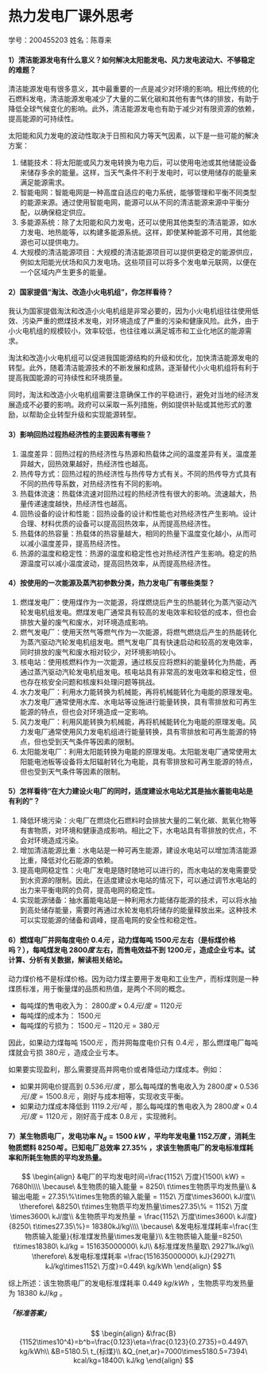 # 热力发电厂课外思考

学号：200455203        姓名：陈尊来 

#### 1）清洁能源发电有什么意义？如何解决太阳能发电、风力发电波动大、不够稳定的难题？ 

清洁能源发电有很多意义，其中最重要的一点是减少对环境的影响。相比传统的化石燃料发电，清洁能源发电减少了大量的二氧化碳和其他有害气体的排放，有助于降低全球气候变化的影响。此外，清洁能源发电也有助于减少对有限资源的依赖，提高能源的可持续性。

太阳能和风力发电的波动性取决于日照和风力等天气因素，以下是一些可能的解决方案：

1. 储能技术：将太阳能或风力发电转换为电力后，可以使用电池或其他储能设备来储存多余的能量。这样，当天气条件不利于发电时，可以使用储存的能量来满足能源需求。
2. 智能电网：智能电网是一种高度自适应的电力系统，能够管理和平衡不同类型的能源来源。通过使用智能电网，能源可以从不同的清洁能源来源中平衡分配，以确保稳定供应。
3. 多能源系统：除了太阳能和风力发电，还可以使用其他类型的清洁能源，如水力发电、地热能等，以构建多能源系统。这样，即使某种能源不可用，其他能源也可以提供电力。
4. 大规模的清洁能源项目：大规模的清洁能源项目可以提供更稳定的能源供应，例如太阳能光伏场和风力发电场。这些项目可以将多个发电单元联网，以便在一个区域内产生更多的能量。

#### 2）国家提倡“淘汰、改造小火电机组”，你怎样看待？

我认为国家提倡淘汰和改造小火电机组是非常必要的，因为小火电机组往往使用低效、污染严重的燃煤技术发电，对环境造成了严重的污染和健康风险。此外，由于小火电机组的规模较小，效率较低，也往往难以满足城市和工业化地区的能源需求。

淘汰和改造小火电机组可以促进我国能源结构的升级和优化，加快清洁能源发电的转型。此外，随着清洁能源技术的不断发展和成熟，逐渐替代小火电机组将有利于提高我国能源的可持续性和环境质量。

同时，淘汰和改造小火电机组需要注意确保工作的平稳进行，避免对当地的经济发展造成不必要的影响。政府可以采取一系列措施，例如提供补贴或其他形式的激励，以帮助企业转型升级和实现能源转型。

#### 3）影响回热过程热经济性的主要因素有哪些？

1. 温度差异：回热过程的热经济性与热源和热载体之间的温度差异有关。温度差异越大，回热效果越好，热经济性也越高。
2. 热传导方式：回热过程的热经济性与热传导方式有关。不同的热传导方式具有不同的热传导系数，对热经济性有不同的影响。
3. 热载体流速：热载体流速对回热过程的热经济性有很大的影响。流速越大，热量传递速度越快，热经济性也越高。
4. 回热设备的设计和性能：回热设备的设计和性能也对热经济性产生影响。设计合理、材料优质的设备可以提高回热效率，从而提高热经济性。
5. 热载体的热容量：热载体的热容量越大，相同的热量下温度变化越小，从而可以减小温度差异，提高热经济性。
6. 热源的温度和稳定性：热源的温度和稳定性也对热经济性产生影响。稳定的热源温度可以减小温度波动，提高回热效率，从而提高热经济性。

#### 4）按使用的一次能源及蒸汽初参数分类，热力发电厂有哪些类型？

1. 燃煤发电厂：使用煤作为一次能源，将煤燃烧后产生的热能转化为蒸汽驱动汽轮发电机组发电。燃煤发电厂通常具有较高的发电效率和较低的成本，但也会排放大量的废气和废水，对环境造成影响。
2. 燃气发电厂：使用天然气等燃气作为一次能源，将燃气燃烧后产生的热能转化为蒸汽驱动汽轮发电机组发电。燃气发电厂具有快速启动和较高的发电效率，同时排放的废气和废水相对较少，对环境影响较小。
3. 核电站：使用核燃料作为一次能源，通过核反应将燃料的能量转化为热能，再通过蒸汽驱动汽轮发电机组发电。核电站具有非常高的发电效率和稳定性，但也存在核安全问题和核废料处理问题等挑战。
4. 水力发电厂：利用水力能转换为机械能，再将机械能转化为电能的原理发电。水力发电厂通常使用水库、水电站等设施进行能量转换，具有零排放和可再生能源的特点，但也会对环境造成一定影响。
5. 风力发电厂：利用风能转换为机械能，再将机械能转化为电能的原理发电。风力发电厂通常使用风力发电机组进行能量转换，具有零排放和可再生能源的特点，但也受到天气条件等因素的限制。
6. 太阳能发电厂：利用太阳能转换为电能的原理发电。太阳能发电厂通常使用太阳能电池板等设备将太阳辐射转化为电能，具有零排放和可再生能源的特点，但也受到天气条件等因素的限制。

#### 5）怎样看待“在大力建设火电厂的同时，适度建设水电站尤其是抽水蓄能电站是有利的”？

1. 降低环境污染：火电厂在燃烧化石燃料时会排放大量的二氧化碳、氮氧化物等有害物质，对环境和健康造成影响。相比之下，水电站具有零排放的优点，不会对环境造成污染。
2. 增加清洁能源比重：水电站是一种可再生能源，建设水电站可以增加清洁能源比重，降低对化石能源的依赖。
3. 提高电网稳定性：火电厂发电是随时随地可以进行的，而水电站的发电需要受到水资源的限制。因此，在适度建设水电站的情况下，可以通过调节水电站的出力来平衡电网的负荷，提高电网的稳定性。
4. 实现能源储备：抽水蓄能电站是一种利用水力能储存能源的技术，可以将水抽到高处储存能量，需要时再通过水轮发电机将储存的能量释放出来。这种技术可以实现能源的储备和调峰，提高电网的安全性和稳定性。

#### 6）燃煤电厂并网每度电价 $0.4元$ ，动力煤每吨 $1500元$ 左右（是标煤价格吗？），每吨煤发电 $2800度$ 左右，而售电效益不到 $1200元$ ，造成企业亏本。试计算、分析有关数据，解读相关结论。

动力煤价格不是标煤价格。因为动力煤主要用于发电和工业生产，而标煤则是一种煤质标准，用于衡量煤的品质和热值，是两个不同的概念。

- 每吨煤的售电收入为： $2800度\times0.4元/度 = 1120元$ 
- 每吨煤的成本为： $1500元$ 
- 每吨煤的亏损为： $1500元 - 1120元 = 380元$ 

因此，如果动力煤每吨 $1500元$ ，而并网每度电价只有 $0.4元$ ，那么燃煤电厂每吨煤就会亏损 $380元$ ，造成企业亏本。

如果要实现盈利，那么需要提高并网电价或者降低动力煤成本。例如：

- 如果并网电价提高到 $0.536元/度$ ，那么每吨煤的售电收入为 $2800度\times 0.536元/度 = 1500.8元$ ，刚好与成本相等，实现收支平衡。
- 如果动力煤成本降低到 $1119.2元/吨$ ，那么每吨煤的售电收入为 $2800度 \times0.4元/度 = 1120元$ ，刚好高于成本 $0.8元$ ，实现微利。

#### 7）某生物质电厂，发电功率 $N_d=1500\ kW$ ，平均年发电量 $1152万度$ ，消耗生物质燃料 $8250吨$ 。已知电厂总效率 $27.35\%$ ，求该生物质电厂的发电标准煤耗率和所耗生物质的平均发热量。

$$
\begin{align}
&电厂的平均发电时间=\frac{1152\ 万度}{1500\ kW} = 7680h\\\\
\because\ &生物质的输入能量 = 8250\ t\times生物质平均发热量\\
&输出电能 = 27.35\%\times生物质的输入能量 = 1152\ 万度\times3600\ kJ/度\\
\therefore\ &8250\ t\times生物质平均发热量\times27.35\% = 1152\ 万度\times3600\ kJ/度\\
&生物质平均发热量 = \frac{1152\ 万度\times3600\ kJ/度}{8250\ t\times27.35\%}= 18380kJ/kg\\\\
\because\ &发电标准煤耗率=\frac{生物质输入能量}{标准煤发热量\times发电量}\\
&生物质输入能量=8250\ t\times18380\ kJ/kg = 151635000000\ kJ\\
&标准煤发热量取\ 29271kJ/kg\\
\therefore\ &发电标准煤耗率 =\frac{151635000000\ kJ}{29271\ kJ/kg\times1152\ 万度}=0.449\ kg/kWh
\end{align}
$$

综上所述：该生物质电厂的发电标准煤耗率 $0.449\ kg/kWh$ ，生物质平均发热量为 $18380\ kJ/kg$ 。

##### 「标准答案」

$$
\begin{align}
&\frac{B}{1152\times10^4}=b^b=\frac{0.123}\eta=\frac{0.123}{0.2735}=0.4497\ kg/kWh\\
&B=5180.5\ t_{标煤}\\
&Q_{net,ar}=7000\times5180.5=7394\ kcal/kg=18400\ kJ/kg
\end{align}
$$

